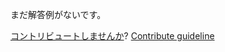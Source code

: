 
まだ解答例がないです。

[コントリビュートしませんか](https://github.com/BFEdev/BFE.dev-solutions/blob/main/typescript/firstchar_ja.md)?  [Contribute guideline](https://github.com/BFEdev/BFE.dev-solutions#how-to-contribute)
